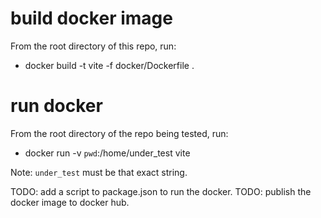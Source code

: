 # build docker image

From the root directory of this repo, run:
- docker build -t vite -f docker/Dockerfile .

# run docker

From the root directory of the repo being tested, run:
- docker run -v `pwd`:/home/under_test vite

Note: `under_test` must be that exact string.

TODO: add a script to package.json to run the docker.
TODO: publish the docker image to docker hub.
